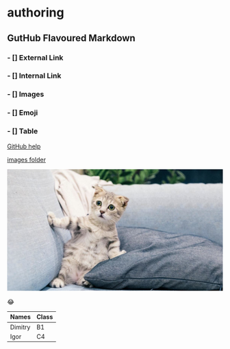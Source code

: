 # authoring
## GutHub Flavoured Markdown

### - [] External Link
### - [] Internal Link
### - [] Images
### - [] Emoji
### - [] Table

[GitHub help](https://help.github.com/en)

[images folder](images)

![cat](https://github.com/MarinDabro/authoring/blob/main/images/4c672ce6-1703-48ed-af3d-a823b6e6753a_16x9_1200x676.jpeg?raw=true)

:joy:

| Names       | Class       |
| ----------- | ----------- |
| Dimitry     | B1          |
| Igor        | C4          |


